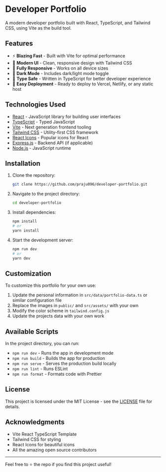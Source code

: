 # Developer Portfolio

A modern developer portfolio built with React, TypeScript, and Tailwind CSS, using Vite as the build tool.

## Features

- ⚡ **Blazing Fast** - Built with Vite for optimal performance
- 🎨 **Modern UI** - Clean, responsive design with Tailwind CSS
- 📱 **Fully Responsive** - Works on all device sizes
- 🌙 **Dark Mode** - Includes dark/light mode toggle
- 📝 **Type Safe** - Written in TypeScript for better developer experience
- 🚀 **Easy Deployment** - Ready to deploy to Vercel, Netlify, or any static host

## Technologies Used

- [React](https://reactjs.org/) - JavaScript library for building user interfaces
- [TypeScript](https://www.typescriptlang.org/) - Typed JavaScript
- [Vite](https://vitejs.dev/) - Next generation frontend tooling
- [Tailwind CSS](https://tailwindcss.com/) - Utility-first CSS framework
- [React Icons](https://react-icons.github.io/react-icons/) - Popular icons for React
- [Express.js](https://expressjs.com/) - Backend API (if applicable)
- [Node.js](https://nodejs.org/) - JavaScript runtime

## Installation

1. Clone the repository:
   ```bash
   git clone https://github.com/praju096/developer-portfolio.git
   ```

2. Navigate to the project directory:
   ```bash
   cd developer-portfolio
   ```

3. Install dependencies:
   ```bash
   npm install
   # or
   yarn install
   ```

4. Start the development server:
   ```bash
   npm run dev
   # or
   yarn dev
   ```

## Customization

To customize this portfolio for your own use:

1. Update the personal information in `src/data/portfolio-data.ts` or similar configuration file
2. Replace the images in `public/` and `src/assets/` with your own
3. Modify the color scheme in `tailwind.config.js`
4. Update the projects data with your own work

## Available Scripts

In the project directory, you can run:

- `npm run dev` - Runs the app in development mode
- `npm run build` - Builds the app for production
- `npm run serve` - Serves the production build locally
- `npm run lint` - Runs ESLint
- `npm run format` - Formats code with Prettier

## License

This project is licensed under the MIT License - see the [LICENSE](LICENSE) file for details.

## Acknowledgments

- Vite React TypeScript Template
- Tailwind CSS for styling
- React Icons for beautiful icons
- All the amazing open source contributors

---

Feel free to ⭐ the repo if you find this project useful!